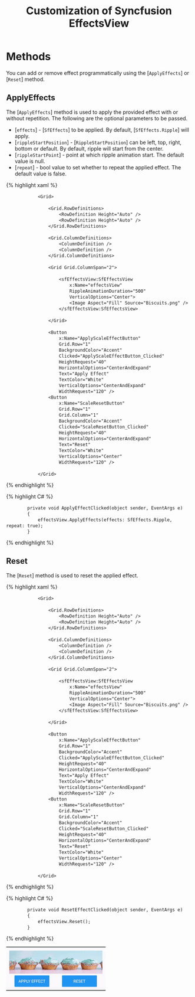 ﻿---
layout: post
title: Customization of Syncfusion EffectsView
description: How to customize effectsview
platform: xamarin
control: SfEffectsView
documentation: ug
---

# Methods

You can add or remove effect programmatically using the [`ApplyEffects`] or [`Reset`] method.

## ApplyEffects

The [`ApplyEffects`] method is used to apply the provided effect with or without repetition. The following are the optional parameters to be passed.

* [`effects`] - [`SfEffects`] to be applied. By default, [`SfEffects.Ripple`] will apply.
* [`rippleStartPosition`] - [`RippleStartPosition`] can be left, top, right, bottom or default. By default, ripple will start from the center.
* [`rippleStartPoint`] - point at which ripple animation start. The default value is null.
* [`repeat`] - bool value to set whether to repeat the applied effect. The default value is false.

{% highlight xaml %} 

                <Grid>

                    <Grid.RowDefinitions>
                        <RowDefinition Height="Auto" />
                        <RowDefinition Height="Auto" />
                    </Grid.RowDefinitions>

                    <Grid.ColumnDefinitions>
                        <ColumnDefinition />
                        <ColumnDefinition />
                    </Grid.ColumnDefinitions>

                    <Grid Grid.ColumnSpan="2">

                        <sfEffectsView:SfEffectsView
                            x:Name="effectsView"
                            RippleAnimationDuration="500"
                            VerticalOptions="Center">
                            <Image Aspect="Fill" Source="Biscuits.png" />
                        </sfEffectsView:SfEffectsView>

                    </Grid>

                    <Button
                        x:Name="ApplyScaleEffectButton"
                        Grid.Row="1"
                        BackgroundColor="Accent"
                        Clicked="ApplyScaleEffectButton_Clicked"
                        HeightRequest="40"
                        HorizontalOptions="CenterAndExpand"
                        Text="Apply Effect"
                        TextColor="White"
                        VerticalOptions="CenterAndExpand"
                        WidthRequest="120" />
                    <Button
                        x:Name="ScaleResetButton"
                        Grid.Row="1"
                        Grid.Column="1"
                        BackgroundColor="Accent"
                        Clicked="ScaleResetButton_Clicked"
                        HeightRequest="40"
                        HorizontalOptions="CenterAndExpand"
                        Text="Reset"
                        TextColor="White"
                        VerticalOptions="Center"
                        WidthRequest="120" />

                </Grid>

{% endhighlight %}

{% highlight C# %} 

            private void ApplyEffectClicked(object sender, EventArgs e)
            {
                effectsView.ApplyEffects(effects: SfEffects.Ripple, repeat: true);
            }

{% endhighlight %}

## Reset

The [`Reset`] method is used to reset the applied effect.

{% highlight xaml %} 

                <Grid>

                    <Grid.RowDefinitions>
                        <RowDefinition Height="Auto" />
                        <RowDefinition Height="Auto" />
                    </Grid.RowDefinitions>

                    <Grid.ColumnDefinitions>
                        <ColumnDefinition />
                        <ColumnDefinition />
                    </Grid.ColumnDefinitions>

                    <Grid Grid.ColumnSpan="2">

                        <sfEffectsView:SfEffectsView
                            x:Name="effectsView"
                            RippleAnimationDuration="500"
                            VerticalOptions="Center">
                            <Image Aspect="Fill" Source="Biscuits.png" />
                        </sfEffectsView:SfEffectsView>

                    </Grid>

                    <Button
                        x:Name="ApplyScaleEffectButton"
                        Grid.Row="1"
                        BackgroundColor="Accent"
                        Clicked="ApplyScaleEffectButton_Clicked"
                        HeightRequest="40"
                        HorizontalOptions="CenterAndExpand"
                        Text="Apply Effect"
                        TextColor="White"
                        VerticalOptions="CenterAndExpand"
                        WidthRequest="120" />
                    <Button
                        x:Name="ScaleResetButton"
                        Grid.Row="1"
                        Grid.Column="1"
                        BackgroundColor="Accent"
                        Clicked="ScaleResetButton_Clicked"
                        HeightRequest="40"
                        HorizontalOptions="CenterAndExpand"
                        Text="Reset"
                        TextColor="White"
                        VerticalOptions="Center"
                        WidthRequest="120" />

                </Grid>

{% endhighlight %}

{% highlight C# %} 

            private void ResetEffectClicked(object sender, EventArgs e)
            {
                effectsView.Reset();
            }

{% endhighlight %}

![ApplyEffects and Reset methods](Methods_images/Methods.gif)
